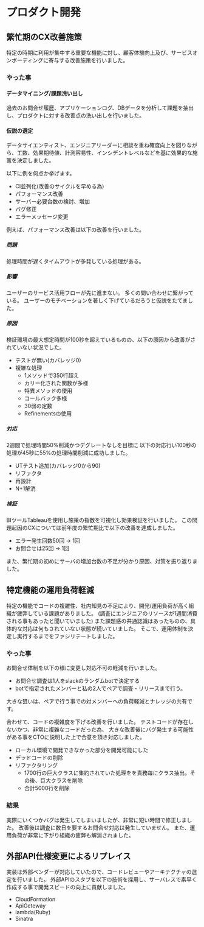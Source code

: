 # プロダクト開発

## 繁忙期のCX改善施策
特定の時期に利用が集中する重要な機能に対し、顧客体験向上及び、サービスオンボーディングに寄与する改善施策を行いました。

### やった事
#### データマイニング/課題洗い出し
過去のお問合せ履歴、アプリケーションログ、DBデータを分析して課題を抽出し、プロダクトに対する改善点の洗い出しを行いました。

#### 仮説の選定

データサイエンティスト、エンジニアリーダーに相談を重ね確度向上を図りながら、工数、効果期待値、計測容易性、インシデントレベルなどを基に効果的な施策を決定しました。

以下に例を何点か挙げます。

* CI並列化(改善のサイクルを早める為)
* パフォーマンス改善
* サーバー必要台数の検討、増加
* バグ修正
* エラーメッセージ変更

例えば、パフォーマンス改善は以下の改善を行いました。

##### 問題
処理時間が遅くタイムアウトが多発している処理がある。

##### 影響
ユーザーのサービス活用フローが先に進まない。
多くの問い合わせに繋がっている。
ユーザーのモチベーションを著しく下げているだろうと仮説をたてました。

##### 原因
検証環境の最大想定時間が100秒を超えているものの、以下の原因から改善がされていない状況でした。
* テストが無い(カバレッジ0)
* 複雑な処理
  * 1メソッドで350行超え
  * カリー化された関数が多様
  * 特異メソッドの使用
  * コールバック多様
  * 30弱の定数
  * Refinementsの使用

##### 対応
2週間で処理時間50%削減かつデグレートなしを目標に
以下の対応行い100秒の処理が45秒に55%の処理時間削減に成功しました。

* UTテスト追加(カバレッジ0から90)
* リファクタ
* 再設計
* N+1解消

##### 検証

BIツールTableauを使用し施策の指数を可視化し効果検証を行いました。
この問題起因のCXについては前年度の繁忙期比で以下の改善を達成しました。

* エラー発生回数50回 -> 1回
* お問合せは25回 -> 1回

また、繁忙期の初めにサーバの増加台数の不足が分かり原因、対策を振り返りました。

## 特定機能の運用負荷軽減

特定の機能でコードの複雑性、社内知見の不足により、開発/運用負荷が高く組織が疲弊している課題がありました。
(調査にエンジニアのリソースが1週間消費される事もあったと聞いていました)
また課題感の共通認識はあったものの、具体的な対応は何もされていない状態が続いていました。
そこで、運用体制を決定し実行するまでをファシリテートしました。

### やった事

お問合せ体制を以下の様に変更し対応不可の軽減を行いました。

* お問合せ調査は1人をslackのランダムbotで決定する
* botで指定されたメンバーと私の2人でペアで調査 - リリースまで行う。

大きな狙いは、ペアで行う事での対メンバーへの負荷軽減とナレッジの共有です。

合わせて、コードの複雑度を下げる改善を行いました。
テストコードが存在しないかつ、非常に複雑なコードだった為、
大きな改善後にバグ発生する可能性がある事をCTOに説明した上で合意を頂き対応しました。

* ローカル環境で開発できなかった部分を開発可能にした
* デッドコードの削除
* リファクタリング
  * 1700行の巨大クラスに集約されていた処理をを責務毎にクラス抽出。その後、巨大クラスを削除
  * 合計5000行を削除

### 結果
実際にいくつかバグは発生してしまいましたが、非常に短い時間で修正しました。
改善後は調査に数日を要するお問合せ対応は発生していません。
また、運用負荷が非常に下がり組織の疲弊も解消されました。

## 外部API仕様変更によるリプレイス

実装は外部ベンダーが対応していたので、コードレビューやアーキテクチャの選定を行いました。
外部APIのスタブを以下の技術を採用し、サーバレスで素早く作成する事で開発スピードの向上に貢献しました。

* CloudFormation
* ApiGeteway
* lambda(Ruby)
* Sinatra
